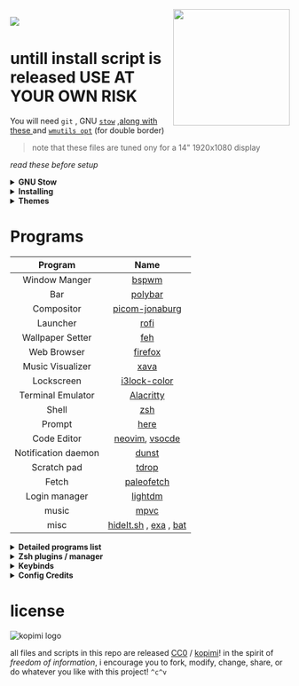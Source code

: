 <!-- <p align="center"><img align="center" src="https://user-images.githubusercontent.com/67634565/123535664-dcf83700-d742-11eb-84ee-e0663dd167b5.png" width="320px"></p> -->

<img align="right" src="https://user-images.githubusercontent.com/67634565/125792404-8feb3087-2884-42c8-9432-024879a9b3fc.gif" width='210' >
<p >
 <img  src="https://visitor-badge.glitch.me/badge?page_id=umgbhalla/dotstow.visitor-badge" >  
 <img  alt="" src="https://img.shields.io/github/repo-size/umgbhalla/dotstow?style=flat&label=repo-size&color=fb9199&labelColor=1d212a"/>
 <!-- <img  alt="" src="https://img.shields.io/github/last-commit/umgbhalla/dotstow?color=fbdf90&label=updated&style=flat&labelColor=1d212a"/> -->
 <img  alt="" src="https://img.shields.io/github/package-json/v/umgbhalla/dotstow"/>
</p>

# untill install script is released USE AT YOUR OWN RISK

You will need `git` , GNU [`stow`](https://www.youtube.com/watch?v=tkUllCAGs3c) ,[along with these ](https://github.com/umgbhalla/dotstow#programs)  and [`wmutils opt`](https://github.com/wmutils/opt) (for double border)
> note that these files are tuned ony for a 14" 1920x1080 display

<i>read these before setup </i>
<details>
 <summary><b>GNU Stow</b></summary>
<ul>
 <li><a href="https://www.gnu.org/software/stow/manual/stow.html">Manpage Stow</a></li>
<li><a href="https://alexpearce.me/2016/02/managing-dotfiles-with-stow/">Managing dotfiles with GNU stow - Alex Pearce</a></li>
<li><a href="https://gruby.medium.com/dotfile-how-to-manage-and-sync-with-git-gnu-stow-6beada1529ea">dotfile, how to manage and sync with Git + GNU Stow </a></li>
 </ul>
</details>

<details>
    <summary><b>Installing</b></summary>
Clone into your <code>$HOME</code> directory  
  <br>

```bash
git clone https://github.com/umgbhalla/dotstow.git ~  
```
  
Run `stow` to symlink everything or just select what you want

```bash
cd monterey && stow */  -t ~
# Everything (the '/' ignores the README or any file)
# -t ~ implies , target directory is $HOME
```

```bash
$ pwd
/
└ home
  └ umang
    └ dotstow
      └ base
 
stow zsh -t ~
# Just my zsh config
```

````bash
nvim -c ':PlugInstall' -c ':UpdateRemotePlugins' -c ':qall'
# install all nvim plugins and exit
````
</details>
<!-- Icon Theme | [Papirus](https://github.com/PapirusDevelopmentTeam/papirus-icon-theme) -->
<!-- Gtk-theme | [Nordic-Gtk](https://www.gnome-look.org/p/1267246/) -->
<!-- Music Player | [Audacious-qt](https://audacious-media-player.org) -->
 
<details>
    <summary><b>Themes</b></summary>  

|   | 
|---| 
| cr0nus   | 
| <p align="center"><img src="https://user-images.githubusercontent.com/67634565/140522097-77e30707-03d1-4a95-9c46-3842fa60de06.png" width="920px" ></p>|
| Moun-tain |
| <p align="center"><img src="https://user-images.githubusercontent.com/67634565/137625699-cefbf345-1d0a-4199-a044-e509489c7e14.png" width="920px"></p> |
| <p align="center"><img src="https://user-images.githubusercontent.com/67634565/137625704-422ccec7-ec93-484c-8bd1-7cb60b085063.png" width="920px"></p> |
| Gruv-dark |
| <p align="center"><img src="https://user-images.githubusercontent.com/67634565/130346655-1e8b8957-54de-4e16-99b4-0495c5d7389e.png" width="920px"></p> |
| <p align="center"><img src="https://user-images.githubusercontent.com/67634565/131245686-7cdb2433-72c9-4ed9-a0aa-8da7e41100b3.png" width="920px"></p> |
|Glass-green|
| <p align="center"><img src="https://user-images.githubusercontent.com/67634565/124610237-f4939600-de8d-11eb-8469-1863f953359d.png" width="920px"></p> |
| <p align="center"><img src="https://user-images.githubusercontent.com/67634565/126061920-2d44885f-2943-452c-86a6-3178d1e58599.png" width="920px"></p> |
| Monterey   | 
| <p align="center"><img src="https://user-images.githubusercontent.com/67634565/123525378-d12e5580-d6ed-11eb-9293-0c9e9cdd2221.png" width="920px" ></p>|
</details>


# Programs

Program | Name
:---:|:---:
Window Manger | [bspwm](https://github.com/baskerville/bspwm)
Bar | [polybar](https://github.com/polybar/polybar)
Compositor | [picom-jonaburg](https://github.com/jonaburg/picom)
Launcher | [rofi](https://github.com/davatorium/rofi)
Wallpaper Setter | [feh](https://feh.finalrewind.org/)
Web Browser | [firefox](https://www.mozilla.org/en-US/firefox/new/)
Music Visualizer | [xava](https://github.com/nikp123/xava)
Lockscreen | [i3lock-color](https://github.com/Raymo111/i3lock-color)
Terminal Emulator | [Alacritty](https://github.com/alacritty/alacritty)
Shell | [zsh](https://www.zsh.org)
Prompt | [here](https://github.com/umgbhalla/dotstow/blob/b6ed8c21f614087bd7ab0b41162bc919aa776453/base/zsh/.config/zsh/prompt.zsh)
Code Editor | [neovim](https://neovim.io), [vsocde](https://github.com/microsoft/vscode)
Notification daemon | [dunst](https://dunst-project.org/)
Scratch pad | [tdrop](https://github.com/noctuid/tdrop)
Fetch | [paleofetch](https://github.com/umgbhalla/paleofetch)
Login manager | [lightdm](https://github.com/canonical/lightdm)
music | [mpvc](https://github.com/lwilletts/mpvc/)
misc | [hideIt.sh](http://giithub.com/tadly/hideIt.sh) , [exa](https://github.com/ogham/exa) , [bat](https://github.com/sharkdp/bat)


<details>
    <summary><b>Detailed programs list</b></summary>

 
An updated list of all the programs I have installed, can be found <code><a href="https://github.com/umgbhalla/dotstow/blob/main/base/programs/program-list">here</a></code>
<br>
</details> 


<details>
    <summary><b>Zsh plugins / manager </b></summary>
<code><a href="https://github.com/ohmyzsh/ohmyzsh">ohmyzsh</a></code>  
</br> 
<code><a href="https://github.com/Aloxaf/fzf-tab">fzf-tab</a></code>  
<br>
<code><a href="https://github.com/zsh-users/zsh-autosuggestions">zsh-autosuggestions</a></code>  
<br>
<code><a href="https://github.com/zsh-users/zsh-syntax-highlighting">zsh-syntax-highlighting</a></code>  
</details>



<details>
    <summary><b>Keybinds</b></summary>


|          Keybind          |         Description         |
| ------------------------- | --------------------------- |
|super + apostrophe                    | # terminal alacritty |
|super + Return                        | # scratchpad without tmux session right |
|super + semicolon                     | # scratchpad without tmux session left |
|super + backslash                     | # tmux scratchpad top |
|super + slash                         | # tmux scratchpad bottom |
|super + shift + Return                | # terminal kitty |
|super + e                             | # Shortcuts |
|super + w                             | # firefox |
|super + n                             | # pcmanfm |
|super + d                             | # dmenu_run |
|super + a                             | # neovide |
|super + b                             | # bpytop |
|super + space                         | # program launcher |
|alt + shift + Return                  | # mini youtube |
|alt + Return                          | # mini google |
|alt + e                               | # rofimoji |
|alt + m                               | # man search |
|alt + r                               | # random manpage |
|alt + v                               | # clipmenu |
|alt + shift + h                       | # keybindhelper |
|alt + p                               | # dotfiles rofi menu ; open in nvim |
|alt + o                               | # toggle polybar over ipc |
|super + period                        | # show open window |
|super + shift + d                     | # show ssh sesssions |
|super + p                             | # power-menu  |
|super + shift + b                     | # power on bluetooth |
|super + shift + r                     | # make sxhkd reload its configuration files: |
|super + {t,shift + t,s}               | # set the window state |
|super + f                             | # toggle the window fullscreen |
|super + alt + {q,r}                   | # quit/restart bspwm |
|super + {_,shift + }q                 | # close and kill |
|super + m                             | # alternate between the tiled and monocle layout |
|super + y                             | # send the newest marked node to the newest preselected node |
|super + g                             | # swap the current node and the biggest window |
|super + ctrl + {m,x,y,z}              | # set the node flags |
|super + {_,shift + }{h,j,k,l}         | # focus the node in the given direction |
|super + comma                         | # focus the node for the given path jump |
|super + {_,shift + }c                 | # focus the next/previous window in the current desktop |
|super + bracket{left,right}           | # focus the next/previous desktop in the current monitor |
|super + shift + bracket{left,right}   | # focus to next ore previous node  |
|alt + {Tab, shift + Tab}              | # focus the last node/desktop |
|super + {grave,Tab}                   | # focus the last node/desktop |
|super + {o,i}                         | # focus the older or newer node in the focus history |
|super + {_,shift + }{1-8,0}           | # focus or send to the given desktop |
|super + ctrl + {h,j,k,l}              | # preselect the direction |
|super + ctrl + {1-9}                  | # preselect the ratio |
|super + ctrl + space                  | # cancel the preselection for the focused node |
|super + ctrl + shift + space          | # cancel the preselection for the focused desktop |
|super + alt + {h,j,k,l}               | # expand a window by moving one of its side outward |
|super + alt + shift + {h,j,k,l}       | # contract a window by moving one of its side inward |
|super + {Left,Down,Up,Right}          | # move a floating window |
|ctrl + Print                          | #anonym screenshot |
|shift + Print                         | # Screenshot |
|super+Print                           | # Screenshots but better |


to generate this use command below 

```
#!/usr/bin/env bash
# Markdown sxhkd configuration for cheatsheet/documents.

SXHKD_CONF="$HOME/.config/sxhkd/sxhkdrc"
MD_NAME="Binding"
MD_VALUE="Functionality"

(
echo -e "|$MD_NAME\t # $MD_VALUE |";
echo -e "|--- | --- |";
awk '/^[a-z]/ && last {print "|" $0,"\t",last,"|"} {last=""} /^#/{last=$0}' "$SXHKD_CONF"
) | sed -e 's/# /| /' -e 's/^|/| /' | column -t -s $'\t'

```
script provided by <a href="https://github.com/MahdyMirzade">@MahdyMirzade</a>
</details>



<details>
    <summary><b>Config Credits </b></summary>
<a href="https://dynalist.io/d/xAvi97D_qNz1lJ-eKMlk3OM-#z=VqvnVl7tC5wuZDDhgZWj1Tu1">Ricing dynalist </a>
</details>

# license

![kopimi logo](https://gist.githubusercontent.com/xero/cbcd5c38b695004c848b73e5c1c0c779/raw/6b32899b0af238b17383d7a878a69a076139e72d/kopimi-sm.png)

all files and scripts in this repo are released [CC0](https://creativecommons.org/publicdomain/zero/1.0/) / [kopimi](https://kopimi.com)! in the spirit of _freedom of information_, i encourage you to fork, modify, change, share, or do whatever you like with this project! `^c^v`
